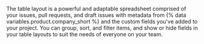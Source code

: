The table layout is a powerful and adaptable spreadsheet comprised of your issues, pull requests, and draft issues with metadata from {% data variables.product.company_short %} and the custom fields you've added to your project.  You can group, sort, and filter items, and show or hide fields in your table layouts to suit the needs of everyone on your team. 